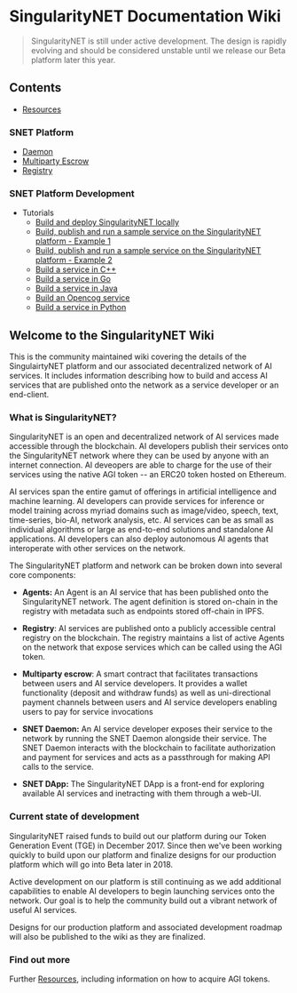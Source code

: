 # SingularityNET Documentation Wiki

> SingularityNET is still under active development. The design is
> rapidly evolving and should be considered unstable until we release our Beta platform later this year.

## Contents

- [Resources](doc/Resources.md)

### SNET Platform
- [Daemon](doc/SingularityNET-Daemon.md)
- [Multiparty Escrow](multiPartyEscrowContract/MultiPartyEscrow.md)
- [Registry](doc/SingularityNET-Registry.md)

### SNET Platform Development

- Tutorials 
	- [Build and deploy SingularityNET locally](multiPartyEscrowContract/front-to-back-examples/Build-and-deploy-SingularityNET-locally.md)
	- [Build, publish and run a sample service on the SingularityNET platform - Example 1](multiPartyEscrowContract/front-to-back-examples/example1.md)
	- [Build, publish and run a sample service on the SingularityNET platform - Example 2](tutorials/howToPublishService)
	- [Build a service in C++](tutorials/howToWriteCPPService)
	- [Build a service in Go](tutorials/howToWriteGoService)
	- [Build a service in Java](tutorials/howToWriteJavaService)
	- [Build an Opencog service](tutorials/howToWriteOpencogService)
	- [Build a service in Python](tutorials/howToWritePythonService)

## Welcome to the SingularityNET Wiki

This is the community maintained wiki covering the details of the SingulairtyNET platform and our associated decentralized network of AI services.
It includes information describing how to build and access AI services that are published onto the network as a service developer or an end-client.

### What is SingularityNET?

SingularityNET is an open and decentralized network of AI services made accessible through 
the blockchain. AI developers publish their services onto the SingularityNET network where they can be used by anyone with 
an internet connection. AI deveopers are able to charge for the use of their services using the 
native AGI token -- an ERC20 token hosted on Ethereum.

AI services span the entire gamut of offerings in artificial intelligence and machine learning.
AI developers can provide services for inference or model training across myriad domains
such as image/video, speech, text, time-series, bio-AI, network analysis, etc. AI services can
be as small as individual algorithms or large as end-to-end solutions and standalone AI applications.
AI developers can also deploy autonomous AI agents that interoperate with other services on
the network.

The SingularityNET platform and network can be broken down into several core components:

* **Agents:** An Agent is an AI service that has been published onto the SingularityNET network. The agent definition is stored on-chain in the registry with metadata such as endpoints stored off-chain in IPFS.

* **Registry**: AI services are published onto a publicly accessible central registry on the
blockchain. The registry maintains a list of active Agents on the network that expose services
which can be called using the AGI token.

* **Multiparty escrow**: A smart contract that facilitates transactions between users and AI service developers. It provides a wallet functionality (deposit and withdraw funds) as well as uni-directional payment channels between users and AI service developers enabling users to pay for service invocations

* **SNET Daemon:** An AI service developer exposes their service to the network by running
the SNET Daemon alongside their service. The SNET Daemon interacts with the blockchain to 
facilitate authorization and payment for services and acts as a passthrough for making API
calls to the service.

* **SNET DApp:** The SingularityNET DApp is a front-end for exploring available AI services 
and inetracting with them through a web-UI. 

### Current state of development

SingularityNET raised funds to build out our platform during our Token Generation Event (TGE) in
December 2017. Since then we've been working quickly to build upon our platform and 
finalize designs for our production platform which will go into Beta later in 2018.

Active development on our platform is still continuing as we add additional capabilities to enable
AI developers to begin launching services onto the network. Our goal is to help the community
build out a vibrant network of useful AI services.

Designs for our production platform and associated development roadmap will also be published to the
wiki as they are finalized.

### Find out more 

Further [Resources](doc/Resources.md),
including information on how to acquire AGI tokens.

